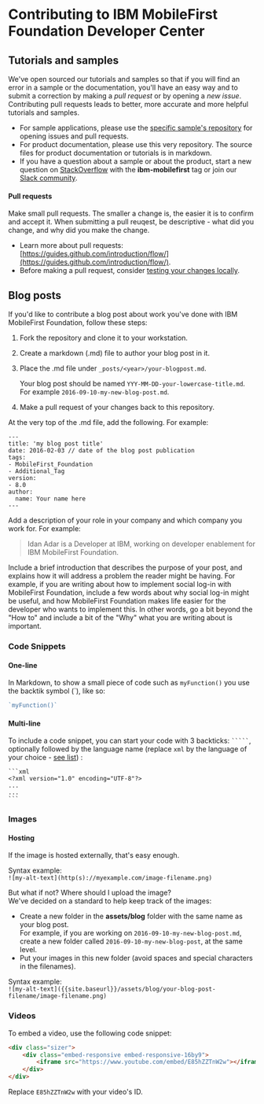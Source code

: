 # Contributing to IBM MobileFirst Foundation Developer Center
## Tutorials and samples
We've open sourced our tutorials and samples so that if you will find an error in a sample or the documentation, you'll have an easy way and to submit a correction by making a *pull request* or by opening a *new issue*. Contributing pull requests leads to better, more accurate and more helpful tutorials and samples.

* For sample applications, please use the [specific sample's repository](https://github.com/MobileFirst-Platform-Developer-Center) for opening issues and pull requests.  
* For product documentation, please use this very repository. The source files for product documentation or tutorials is in markdown.
* If you have a question about a sample or about the product, start a new question on [StackOverflow](https://stackoverflow.com/questions/ask) with the **ibm-mobilefirst** tag or join our [Slack community](https://mobilefirstplatform.ibmcloud.com/blog/2017/05/26/come-chat-with-us/).

#### Pull requests  
Make small pull requests. The smaller a change is, the easier it is to confirm and accept it. When submitting a pull reuqest, be descriptive - what did you change, and why did you make the change.

* Learn more about pull requests: [https://guides.github.com/introduction/flow/](https://guides.github.com/introduction/flow/).
* Before making a pull request, consider [testing your changes locally](onboarding.md).

## Blog posts
If you'd like to contribute a blog post about work you've done with IBM MobileFirst Foundation, follow these steps:

1. Fork the repository and clone it to your workstation.
2. Create a markdown (.md) file to author your blog post in it.
3. Place the .md file under `_posts/<year>/your-blogpost.md`.

    Your blog post should be named `YYY-MM-DD-your-lowercase-title.md`. For example `2016-09-10-my-new-blog-post.md`.

4. Make a pull request of your changes back to this repository.

At the very top of the .md file, add the following. For example:

```
---
title: 'my blog post title'
date: 2016-02-03 // date of the blog post publication
tags:
- MobileFirst_Foundation
- Additional_Tag
version:
- 8.0
author:
  name: Your name here
---
```

Add a description of your role in your company and which company you work for. For example:

> Idan Adar is a Developer at IBM, working on developer enablement for IBM MobileFirst Foundation.

Include a brief introduction that describes the purpose of your post, and explains how it will address a problem the reader might be having. For example, if you are writing about how to implement social log-in with MobileFirst Foundation, include a few words about why social log-in might be useful, and how MobileFirst Foundation makes life easier for the developer who wants to implement this. In other words, go a bit beyond the "How to" and include a bit of the "Why" what you are writing about is important.

### Code Snippets
#### One-line
In Markdown, to show a small piece of code such as `myFunction()` you use the backtik symbol (\`), like so:

```javascript
`myFunction()`
```

#### Multi-line
To include a code snippet, you can start your code with 3 backticks: ` ````` `, optionally followed by the language name (replace `xml` by the language of your choice - [see list](https://github.com/jneen/rouge/wiki/List-of-supported-languages-and-lexers)) :

    ```xml
    <?xml version="1.0" encoding="UTF-8"?>
    ...
    ...
    ```

### Images
#### Hosting
If the image is hosted externally, that's easy enough.

Syntax example:  
`![my-alt-text](http(s)://myexample.com/image-filename.png)`

But what if not? Where should I upload the image?  
We've decided on a standard to help keep track of the images:  

- Create a new folder in the **assets/blog** folder with the same name as your blog post.  
 For example, if you are working on `2016-09-10-my-new-blog-post.md`, create a new folder called `2016-09-10-my-new-blog-post`, at the same level.
- Put your images in this new folder (avoid spaces and special characters in the filenames).

Syntax example:  
`![my-alt-text]({{site.baseurl}}/assets/blog/your-blog-post-filename/image-filename.png)`

### Videos
To embed a video, use the following code snippet:

```html
<div class="sizer">
    <div class="embed-responsive embed-responsive-16by9">
        <iframe src="https://www.youtube.com/embed/E85hZZTnW2w"></iframe>
    </div>
</div>
```

Replace `E85hZZTnW2w` with your video's ID.
